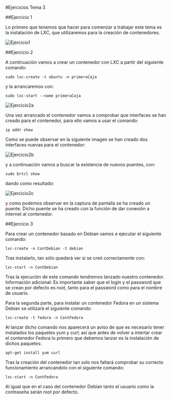 #Ejercicios Tema 3

##Ejercicio 1

Lo primero que tenemos que hacer para comenzar a trabajar este tema es la instalación de LXC, que utilizaremos para la creación de contenedores.

![Ejercicio1](https://dl-web.dropbox.com/get/IV/Tema3/Ej1.png?w=AAAzIAzRminrXiiNFghXiBSCW6YK_sgvOVIqOVapO0al-w)

##Ejercicio 2

A continuación vamos a crear un contenedor con LXC a partir del siguiente comando:

    sudo lxc-create -t ubuntu -n primeraCaja

y la arrancaremos con:

    sudo lxc-start --name primeraCaja
    
![Ejercicio2a](https://dl-web.dropbox.com/get/IV/Tema3/ej2-a.png?w=AABFUjBWVLNYXdFYQ5ZRyhJkxahB7GLxBbRixqFntK1_EA)

Una vez arrancado el contenedor vamos a comprobar que interfaces se han creado para el contenedor, para ello vamos a usar el comando:

    ip addr show
    
Como se puede observar en la siguiente imagen se han creado dos interfaces nuevas para el contenedor:

![Ejercicio2b](https://dl-web.dropbox.com/get/IV/Tema3/ej2-b.png?w=AABZ_6x-50H1MjuVQMbHRG8T3hTGXD4KzMB5tFJq4ucYPA)

y a continuación vamos a buscar la existencia de nuevos puentes, con:

    sudo brtcl show
    
dando como resultado:

![Ejercicio2c](https://dl-web.dropbox.com/get/IV/Tema3/ejer2-c.png?w=AAAHY1PpXdCRWUaJ5qU0MGAcEI9laI0iTsTQ4nYDgVbKoA)

y como podemos observar en la captura de pantalla se ha creado un puente. Dicho puente se ha creado con la función de dar conexión a internet al contenedor.


##Ejercicio 3

Para crear un contenedor basado en Debian vamos e ejecutar el siguiente comando:
    
    lxc-create -n ContDebian -t debian
    
Tras instalarlo, tan sólo quedará ver si se creó correctamente con:

    lxc-start -n ContDebian
    
Tras la ejecución de este comando tendremos lanzado nuestro contenedor.
Información adicional: Es importante saber que el login y el password que se crean por defecto es root, tanto para el password como para el nombre de usuario.

Para la segunda parte, para instalar un contenedor Fedora en un sistema Debian se utilizará el siguiente comando:

    lxc-create -t fedora -n ContFedora
    
Al lanzar dicho comando nos aparecerá un aviso de que es necesario tener instalados los paquetes yum y curl; así que antes de volver a intertar crear el contenedor Fedora lo primero que debemos lanzar es la instalación de dichos paquetes:

    apt-get install yum curl
    
Tras la creación del contenedor tan solo nos faltará comprobar su correcto funcionamiento arrancandolo con el siguiente comando:

    lxc-start -n ContFedora
    
Al igual que en el caso del contenedor Debian tanto el usuario como la contraseña serán root por defecto.

